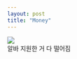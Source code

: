 ```yaml
---
layout: post
title: "Money"
---
```


<div class="img">
  <img src="https://github.com/user-attachments/assets/6b9a6872-ad53-4a3b-b3b6-a7e13d8c5bc2">
</div>

<div class="txt">
  알바 지원한 거 다 떨어짐
</div>




